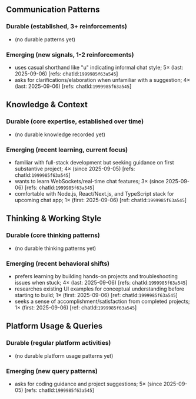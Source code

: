 ## Communication Patterns
### Durable (established, 3+ reinforcements)
- (no durable patterns yet)

### Emerging (new signals, 1-2 reinforcements)
- uses casual shorthand like "u" indicating informal chat style; 5× (last: 2025-09-06) [refs: chatId:`1999985f63a545`]
- asks for clarifications/elaboration when unfamiliar with a suggestion; 4× (last: 2025-09-06) [refs: chatId:`1999985f63a545`]

## Knowledge & Context
### Durable (core expertise, established over time)
- (no durable knowledge recorded yet)

### Emerging (recent learning, current focus)
- familiar with full-stack development but seeking guidance on first substantive project; 4× (since 2025-09-05) [refs: chatId:`1999985f63a545`]
- wants to learn WebSockets/real-time chat features; 3× (since 2025-09-06) [refs: chatId:`1999985f63a545`]
- comfortable with Node.js, React/Next.js, and TypeScript stack for upcoming chat app; 1× (first: 2025-09-06) [ref: chatId:`1999985f63a545`]

## Thinking & Working Style
### Durable (core thinking patterns)
- (no durable thinking patterns yet)

### Emerging (recent behavioral shifts)
- prefers learning by building hands-on projects and troubleshooting issues when stuck; 4× (last: 2025-09-06) [refs: chatId:`1999985f63a545`]
- researches existing UI examples for conceptual understanding before starting to build; 1× (first: 2025-09-06) [ref: chatId:`1999985f63a545`]
- seeks a sense of accomplishment/satisfaction from completed projects; 1× (first: 2025-09-06) [ref: chatId:`1999985f63a545`]

## Platform Usage & Queries
### Durable (regular platform activities)
- (no durable platform usage patterns yet)

### Emerging (new query patterns)
- asks for coding guidance and project suggestions; 5× (since 2025-09-05) [refs: chatId:`1999985f63a545`]